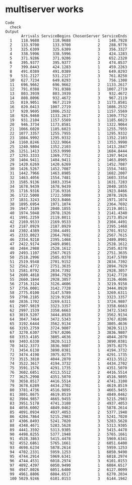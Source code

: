 # multiserver works

    Code
      check
    Output
           Arrivals ServiceBegins ChosenServer ServiceEnds
      1    118.9688      118.9688            1    148.7928
      2    133.9700      133.9700            2    288.9776
      3    325.6309      325.6309            3    356.3327
      4    338.5996      338.5996            1    424.1283
      5    371.9286      371.9286            2    652.2320
      6    395.9377      395.9377            3    474.0537
      7    399.8443      424.1283            1    459.2263
      8    491.0389      491.0389            1    649.8293
      9    531.2127      531.2127            3    761.8258
      10   627.7234      649.8293            1    756.1308
      11   696.9662      696.9662            2   1133.2617
      12   791.0388      791.0388            1   1007.2719
      13   803.3939      803.3939            3    932.4672
      14   808.8096      932.4672            3    967.2119
      15   819.9051      967.2119            3   1173.8581
      16   820.0413     1007.2719            1   1086.2532
      17   920.9695     1086.2532            1   1157.5569
      18   926.9460     1133.2617            2   1369.7752
      19   931.2104     1157.5569            1   1185.6023
      20   946.3734     1173.8581            3   1322.9064
      21  1066.6020     1185.6023            1   1255.7955
      22  1077.3357     1255.7955            1   1295.9332
      23  1084.9992     1295.9332            1   1352.2103
      24  1160.8246     1322.9064            3   1353.9990
      25  1240.9804     1352.2103            1   1413.2847
      26  1251.1413     1353.9990            3   1684.8444
      27  1293.3333     1369.7752            2   1397.9424
      28  1404.9411     1404.9411            2   1463.8905
      29  1420.6269     1420.6269            1   1452.7087
      30  1426.5267     1452.7087            1   1554.7481
      31  1442.7966     1463.8905            2   1682.2007
      32  1463.4056     1554.7481            1   1603.3354
      33  1585.9136     1603.3354            1   1631.7283
      34  1678.9439     1678.9439            1   2040.1855
      35  1716.9316     1716.9316            2   1923.8466
      36  1722.5008     1722.5008            3   2078.1926
      37  1831.3243     1923.8466            2   1971.1074
      38  1895.6954     1971.1074            2   2364.7692
      39  1947.3189     2040.1855            1   2119.8011
      40  1974.5048     2078.1926            3   2141.4340
      41  1991.2259     2119.8011            1   2173.8524
      42  2169.9533     2169.9533            3   2304.4491
      43  2187.0929     2187.0929            1   2395.1468
      44  2302.4389     2304.4491            3   2701.9152
      45  2333.8023     2364.7692            2   2567.7615
      46  2354.9218     2395.1468            1   2489.8901
      47  2422.9174     2489.8901            1   2528.1612
      48  2484.2988     2528.1612            1   2585.0378
      49  2493.1107     2567.7615            2   2751.3635
      50  2518.2996     2585.0378            1   3147.5789
      51  2519.9548     2701.9152            3   2834.7392
      52  2562.4772     2751.3635            2   2894.7929
      53  2581.0792     2834.7392            3   2928.3057
      54  2600.4818     2894.7929            2   3142.7728
      55  2660.1844     2928.3057            3   3126.4606
      56  2716.3124     3126.4606            3   3219.9158
      57  2756.0081     3142.7728            2   3444.8928
      58  2775.0100     3147.5789            1   3269.6311
      59  2798.2185     3219.9158            3   3323.3357
      60  2836.1702     3269.6311            1   3724.9807
      61  2907.9819     3323.3357            3   3358.6663
      62  2997.1539     3358.6663            3   3472.5343
      63  3019.5207     3444.8928            2   3562.9134
      64  3047.7464     3472.5343            3   3767.0206
      65  3192.6444     3562.9134            2   3805.4636
      66  3193.2759     3724.9807            1   3820.5113
      67  3270.6307     3767.0206            3   3836.9807
      68  3353.4185     3805.4636            2   4044.2070
      69  3403.6330     3820.5113            1   3890.0381
      70  3432.3373     3836.9807            3   3975.0275
      71  3454.6138     3890.0381            1   4194.3732
      72  3474.4198     3975.0275            3   4291.1735
      73  3515.3810     4044.2070            2   4313.5512
      74  3522.3617     4194.3732            1   4434.2702
      75  3591.1576     4291.1735            3   4351.5070
      76  3602.6851     4313.5512            2   4416.5514
      77  3625.2998     4351.5070            3   4516.9895
      78  3658.8517     4416.5514            2   4741.3108
      79  3678.6289     4434.2702            1   4619.8519
      80  3781.4736     4516.9895            3   4665.9455
      81  3801.8675     4619.8519            1   4849.0462
      82  3904.9857     4665.9455            3   5215.2983
      83  3951.5178     4741.3108            2   4937.4053
      84  4056.6002     4849.0462            1   5878.2614
      85  4091.0934     4937.4053            2   5377.1948
      86  4204.7864     5215.2983            3   5241.7020
      87  4306.8493     5241.7020            3   5283.5628
      88  4348.4671     5283.5628            3   5313.9305
      89  4441.3592     5313.9305            3   5415.4478
      90  4498.8255     5377.1948            2   5765.1661
      91  4528.3863     5415.4478            3   5969.6341
      92  4552.6861     5765.1661            2   6051.6400
      93  4698.6234     5878.2614            1   5959.1253
      94  4702.2331     5959.1253            1   6050.9490
      95  4744.2914     5969.6341            3   6018.2974
      96  4744.4531     6018.2974            3   6101.0153
      97  4892.4397     6050.9490            1   6084.6517
      98  4947.8026     6051.6400            2   6127.0099
      99  4961.8806     6084.6517            1   6270.2034
      100 5029.9246     6101.0153            3   6144.1942

